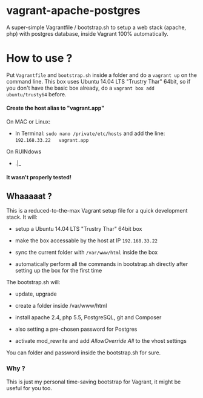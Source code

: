 # vagrant-apache-postgres

A super-simple Vagrantfile / bootstrap.sh to setup a web stack (apache, php) with postgres database, inside Vagrant 100% automatically.

# How to use ?

Put `Vagrantfile` and `bootstrap.sh` inside a folder and do a `vagrant up` on the command line.
This box uses Ubuntu 14.04 LTS "Trustry Thar" 64bit, so if you don't have the basic box already, do a 
`vagrant box add ubuntu/trusty64` before.

#### Create the host alias to "vagrant.app"</b>

On MAC or Linux: 
* In Terminal: `sudo nano /private/etc/hosts` and add the line: `192.168.33.22   vagrant.app`

On RUINdows
* .|_

#### It wasn't properly tested!

## Whaaaaat ?

This is a reduced-to-the-max Vagrant setup file for a quick development stack. It will:

* setup a Ubuntu 14.04 LTS "Trustry Thar" 64bit box

* make the box accessable by the host at IP `192.168.33.22`

* sync the current folder with `/var/www/html` inside the box

* automatically perform all the commands in bootstrap.sh directly after setting up the box for the first time

The bootstrap.sh will:

* update, upgrade

* create a folder inside /var/www/html

* install apache 2.4, php 5.5, PostgreSQL, git and Composer

* also setting a pre-chosen password for Postgres

* activate mod_rewrite and add *AllowOverride All* to the vhost settings

You can folder and password inside the bootstrap.sh for sure.

### Why ?

This is just my personal time-saving bootstrap for Vagrant, it might be useful for you too.
